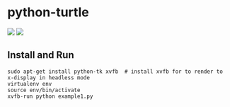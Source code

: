 python-turtle
=========

![](https://rawgit.com/bradleybossard/python-turtle-play/master/output/example1-thumb.svg)
![](https://rawgit.com/bradleybossard/python-turtle-play/master/output/example2-thumb.svg)


Install and Run
---------------

    sudo apt-get install python-tk xvfb  # install xvfb for to render to x-display in headless mode
    virtualenv env
    source env/bin/activate
    xvfb-run python example1.py
